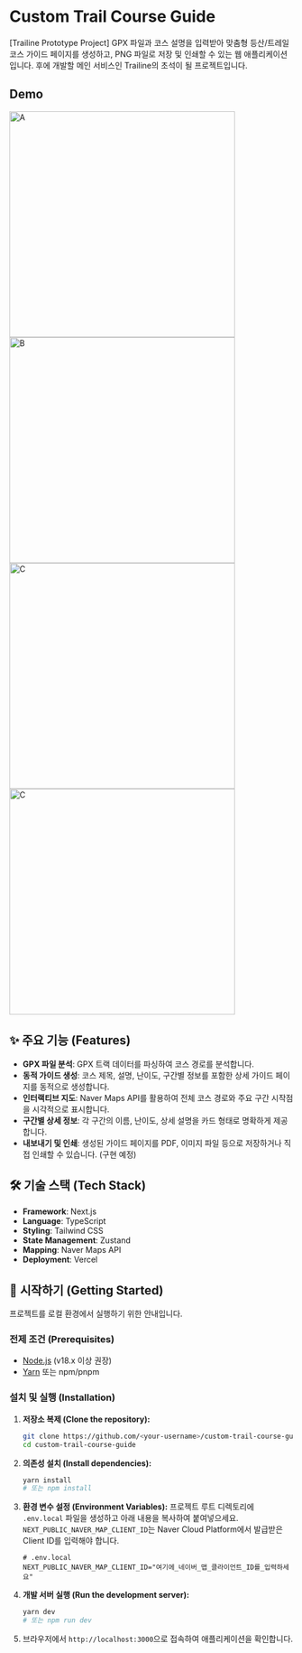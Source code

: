 # Custom Trail Course Guide
 
<!-- [![Vercel](https://vercel.com/button)](https://trail-course-guide-printer.vercel.app/) Vercel 배포 후 URL을 여기에 추가하세요 -->


[Trailine Prototype Project] GPX 파일과 코스 설명을 입력받아 맞춤형 등산/트레일 코스 가이드 페이지를 생성하고, PNG 파일로 저장 및 인쇄할 수 있는 웹 애플리케이션입니다. 후에 개발할 메인 서비스인 Trailine의 초석이 될 프로젝트입니다.

## Demo

<p align="left">
  <img src="./docs-assets/1.png" alt="A" width="400" />
  <img src="./docs-assets/2.png" alt="B" width="400" />
  <img src="./docs-assets/3.png" alt="C" width="400" />
  <img src="./docs-assets/4.png" alt="C" width="400" />
</p>



## ✨ 주요 기능 (Features)

- **GPX 파일 분석**: GPX 트랙 데이터를 파싱하여 코스 경로를 분석합니다.
- **동적 가이드 생성**: 코스 제목, 설명, 난이도, 구간별 정보를 포함한 상세 가이드 페이지를 동적으로 생성합니다.
- **인터랙티브 지도**: Naver Maps API를 활용하여 전체 코스 경로와 주요 구간 시작점을 시각적으로 표시합니다.
- **구간별 상세 정보**: 각 구간의 이름, 난이도, 상세 설명을 카드 형태로 명확하게 제공합니다.
- **내보내기 및 인쇄**: 생성된 가이드 페이지를 PDF, 이미지 파일 등으로 저장하거나 직접 인쇄할 수 있습니다. (구현 예정)

## 🛠️ 기술 스택 (Tech Stack)

- **Framework**: Next.js
- **Language**: TypeScript
- **Styling**: Tailwind CSS
- **State Management**: Zustand
- **Mapping**: Naver Maps API
- **Deployment**: Vercel

## 🚀 시작하기 (Getting Started)

프로젝트를 로컬 환경에서 실행하기 위한 안내입니다.

### 전제 조건 (Prerequisites)

- [Node.js](https://nodejs.org/en/) (v18.x 이상 권장)
- [Yarn](https://yarnpkg.com/) 또는 npm/pnpm

### 설치 및 실행 (Installation)

1.  **저장소 복제 (Clone the repository):**
    ```bash
    git clone https://github.com/<your-username>/custom-trail-course-guide.git
    cd custom-trail-course-guide
    ```

2.  **의존성 설치 (Install dependencies):**
    ```bash
    yarn install
    # 또는 npm install
    ```

3.  **환경 변수 설정 (Environment Variables):**
    프로젝트 루트 디렉토리에 `.env.local` 파일을 생성하고 아래 내용을 복사하여 붙여넣으세요. `NEXT_PUBLIC_NAVER_MAP_CLIENT_ID`는 Naver Cloud Platform에서 발급받은 Client ID를 입력해야 합니다.

    ```env
    # .env.local
    NEXT_PUBLIC_NAVER_MAP_CLIENT_ID="여기에_네이버_맵_클라이언트_ID를_입력하세요"
    ```

4.  **개발 서버 실행 (Run the development server):**
    ```bash
    yarn dev
    # 또는 npm run dev
    ```

5.  브라우저에서 `http://localhost:3000`으로 접속하여 애플리케이션을 확인합니다.
